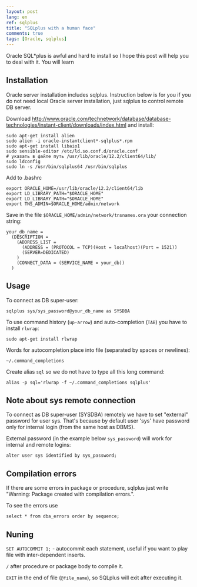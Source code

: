 ```yaml
---
layout: post
lang: en
ref: sqlplus
title: "SQLplus with a human face"
comments: true
tags: [Oracle, sqlplus]
---
```


Oracle SQL*plus is awful and hard to install so I hope this post will help you to deal with it.
You will learn 

## Installation

Oracle server installation includes sqlplus.
Instruction below is for you if you do not need local Oracle server installation, just sqlplus
to control remote DB server.

Download http://www.oracle.com/technetwork/database/database-technologies/instant-client/downloads/index.html and install:

    sudo apt-get install alien
    sudo alien -i oracle-instantclient*-sqlplus*.rpm   
    sudo apt-get install libaio1
    sudo sensible-editor /etc/ld.so.conf.d/oracle.conf
    # указать в файле путь /usr/lib/oracle/12.2/client64/lib/
    sudo ldconfig 
    sudo ln -s /usr/bin/sqlplus64 /usr/bin/sqlplus
    
Add to .bashrc

    export ORACLE_HOME=/usr/lib/oracle/12.2/client64/lib
    export LD_LIBRARY_PATH="$ORACLE_HOME"
    export LD_LIBRARY_PATH="$ORACLE_HOME"
    export TNS_ADMIN=$ORACLE_HOME/admin/network

Save in the file `$ORACLE_HOME/admin/network/tnsnames.ora` your connection string:

    your_db_name =
      (DESCRIPTION =
        (ADDRESS_LIST =
          (ADDRESS = (PROTOCOL = TCP)(Host = localhost)(Port = 1521))
          (SERVER=DEDICATED)
        )
        (CONNECT_DATA = (SERVICE_NAME = your_db))
      )

## Usage
    
To connect as DB super-user:

    sqlplus sys/sys_password@your_db_name as SYSDBA

To use command history (`up-arrow`) and auto-completion (`TAB`) you have to install `rlwrap`:

    sudo apt-get install rlwrap
    
Words for autocompletion place into file (separated by spaces or newlines):

    ~/.command_completions
    
Create alias `sql` so we do not have to type all this long command:

    alias -p sql='rlwrap -f ~/.command_completions sqlplus'

## Note about sys remote connection

To connect as DB super-user (SYSDBA) remotely we have to set "external" password for user sys. 
That's because by default user 'sys' have password only for internal login (from the same
host as DBMS).

External password (in the example below `sys_password`) will work for internal
and remote logins:

    alter user sys identified by sys_password;
    
## Compilation errors

If there are some errors in package or procedure, sqlplus just write "Warning: Package created with compilation errors.".

To see the errors use

    select * from dba_errors order by sequence;

## Nuning
`SET AUTOCOMMIT 1;` - autocommit each statement, useful if you want to play file
with inter-dependent inserts.

`/` after procedure or package body to compile it.

`EXIT` in the end of file (`@file_name`), so SQLplus will exit after executing it.
